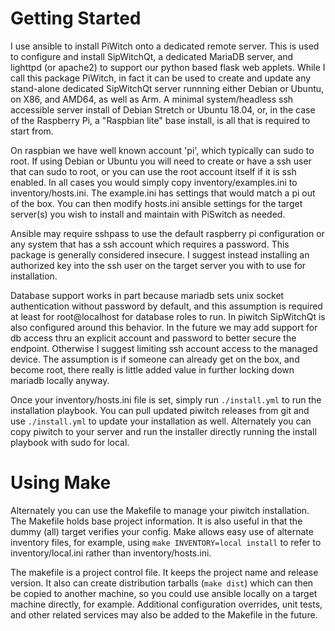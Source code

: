 Getting Started
===============

I use ansible to install PiWitch onto a dedicated remote server.  This is used
to configure and install SipWitchQt, a dedicated MariaDB server, and lighttpd
(or apache2) to support our python based flask web applets.  While I call this
package PiWitch, in fact it can be used to create and update any stand-alone
dedicated SipWitchQt server runnning either Debian or Ubuntu, on X86, and
AMD64, as well as Arm.  A minimal system/headless ssh accessible server install
of Debian Stretch or Ubuntu 18.04, or, in the case of the Raspberry Pi, a
"Raspbian lite" base install, is all that is required to start from.

On raspbian we have well known account 'pi', which typically can sudo to root.
If using Debian or Ubuntu you will need to create or have a ssh user that can
sudo to root, or you can use the root account itself if it is ssh enabled. In
all cases you would simply copy inventory/examples.ini to inventory/hosts.ini.
The example.ini has settings that would match a pi out of the box.  You can
then modify hosts.ini ansible settings for the target server(s) you wish to
install and maintain with PiSwitch as needed.  

Ansible may require sshpass to use the default raspberry pi configuration
or any system that has a ssh account which requires a password.  This package
is generally considered insecure.  I suggest instead installing an authorized
key into the ssh user on the target server you with to use for installation.

Database support works in part because mariadb sets unix socket authentication
without password by default, and this assumption is required at least for
root@localhost for database roles to run.  In piwitch SipWitchQt is also
configured around this behavior.  In the future we may add support for db
access thru an explicit account and password to better secure the endpoint.
Otherwise I suggest limiting ssh account access to the managed device.  The
assumption is if someone can already get on the box, and become root, there
really is little added value in further locking down mariadb locally anyway.

Once your inventory/hosts.ini file is set, simply run `./install.yml` to run the
installation playbook.  You can pull updated piwitch releases from git and use
`./install.yml` to update your installation as well.  Alternately you can copy
piwitch to your server and run the installer directly running the install
playbook with sudo for local.

Using Make
==========

Alternately you can use the Makefile to manage your piwitch installation.  The
Makefile holds base project information.  It is also useful in that the dummy
(all) target verifies your config.  Make allows easy use of alternate inventory
files, for example, using `make INVENTORY=local install` to refer to
inventory/local.ini rather than inventory/hosts.ini.

The makefile is a project control file.  It keeps the project name and release
version.  It also can create distribution tarballs (`make dist`) which can
then be copied to another machine, so you could use ansible locally on a target
machine directly, for example.  Additional configuration overrides, unit tests,
and other related services may also be added to the Makefile in the future.

